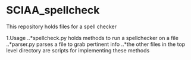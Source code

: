 # SCIAA_spellcheck
This repository holds files for a spell checker

1.Usage
..*spellcheck.py holds methods to run a spellchecker on a file
..*parser.py parses a file to grab pertinent info
..*the other files in the top level directory are scripts for
implementing these methods
